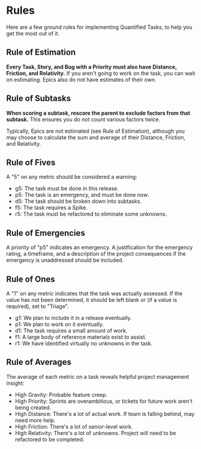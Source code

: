 # Rules

Here are a few ground rules for implementing Quantified Tasks, to help you get the most out of it.

## Rule of Estimation

**Every Task, Story, and Bug with a Priority must also have Distance, Friction, and Relativity.**
If you aren't going to work on the task, you can wait on estimating. Epics also do not have estimates
of their own.

## Rule of Subtasks

**When scoring a subtask, rescore the parent to exclude factors from that subtask.** This ensures you do not
count various factors twice.

Typically, Epics are not estimated (see Rule of Estimation), although you may choose to calculate the sum
and average of their Distance, Friction, and Relativity.

## Rule of Fives

A "5" on any metric should be considered a warning:

* g5: The task must be done in this release.
* p5: The task is an emergency, and must be done _now_.
* d5: The task should be broken down into subtasks.
* f5: The task requires a Spike.
* r5: The task must be refactored to eliminate some unknowns.

## Rule of Emergencies

A priority of "p5" indicates an emergency. A justification for the emergency rating, a timeframe,
and a description of the project consequences if the emergency is unaddressed should be included. 

## Rule of Ones

A "1" on any metric indicates that the task was actually assessed. If the value has not been determined, it should
be left blank or (if a value is required), set to "Triage".

* g1: We plan to include it in a release eventually.
* p1: We plan to work on it eventually.
* d1: The task requires a small amount of work.
* f1: A large body of reference materials exist to assist.
* r1: We have identified virtually no unknowns in the task.

## Rule of Averages

The average of each metric on a task reveals helpful project management insight:

* High Gravity: Probable feature creep.
* High Priority: Sprints are overambitious, or tickets for future work aren't being created.
* High Distance: There's a lot of actual work. If team is falling behind, may need more help.
* High Friction: There's a lot of senior-level work.
* High Relativity: There's a lot of unknowns. Project will need to be refactored to be completed.